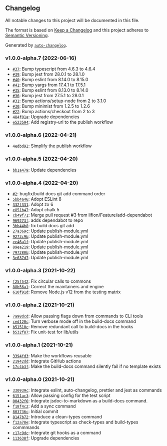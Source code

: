 ## Changelog

All notable changes to this project will be documented in this file.

The format is based on [Keep a Changelog](http://keepachangelog.com/en/1.0.0/)
and this project adheres to [Semantic Versioning](http://semver.org/spec/v2.0.0.html).

Generated by [`auto-changelog`](https://github.com/CookPete/auto-changelog).

### v1.0.0-alpha.7 (2022-06-16)

- [`#37`](https://github.com/lifion/core-commons/pull/37): Bump typescript from 4.6.3 to 4.6.4
- [`#39`](https://github.com/lifion/core-commons/pull/39): Bump jest from 28.0.1 to 28.1.0
- [`#40`](https://github.com/lifion/core-commons/pull/40): Bump eslint from 8.14.0 to 8.15.0
- [`#41`](https://github.com/lifion/core-commons/pull/41): Bump yargs from 17.4.1 to 17.5.1
- [`#35`](https://github.com/lifion/core-commons/pull/35): Bump eslint from 8.13.0 to 8.14.0
- [`#36`](https://github.com/lifion/core-commons/pull/36): Bump jest from 27.5.1 to 28.0.1
- [`#31`](https://github.com/lifion/core-commons/pull/31): Bump actions/setup-node from 2 to 3.1.0
- [`#30`](https://github.com/lifion/core-commons/pull/30): Bump minimist from 1.2.5 to 1.2.6
- [`#22`](https://github.com/lifion/core-commons/pull/22): Bump actions/checkout from 2 to 3
- [`484f01a`](https://github.com/lifion/core-commons/commit/484f01ae3edcf29ececd472c3451730c72a716fd): Upgrade dependencies
- [`e523594`](https://github.com/lifion/core-commons/commit/e52359484dab9da7dc9bf585b198e20e4fedf104): Add registry-url to the publish workflow

### v1.0.0-alpha.6 (2022-04-21)

- [`4edbd92`](https://github.com/lifion/core-commons/commit/4edbd925398ecf4fef9fa7f672764bb1dd8bb7dd): Simplify the publish workflow

### v1.0.0-alpha.5 (2022-04-20)

- [`bb1a479`](https://github.com/lifion/core-commons/commit/bb1a479e07f353179e8e08797dc6fa594e536056): Update dependencies

### v1.0.0-alpha.4 (2022-04-20)

- [`#2`](https://github.com/lifion/core-commons/pull/2): bugfix/build docs git add command order
- [`5bb4a46`](https://github.com/lifion/core-commons/commit/5bb4a46b56022c41fb8ce37633edc7a07c3ebdd3): Adopt ESLint 8
- [`332f331`](https://github.com/lifion/core-commons/commit/332f3310584abdf8c174a2b40997639196fe9f09): Adopt zx 6
- [`e851b47`](https://github.com/lifion/core-commons/commit/e851b47923fafcea5a1a7573847b92f706f61027): Adopt chalk 5
- [`cb49f71`](https://github.com/lifion/core-commons/commit/cb49f71186642a5f959a507bf7eb7fa1466a2d96): Merge pull request #3 from lifion/Feature/add-dependabot
- [`969273f`](https://github.com/lifion/core-commons/commit/969273f95835acd09f0afc36dd9aaab01aca8b73): adds dependabot to repo
- [`3bb44b8`](https://github.com/lifion/core-commons/commit/3bb44b817a7a6b7cca12ffd7c41362b8e1c89333): fix build docs git add
- [`27a369c`](https://github.com/lifion/core-commons/commit/27a369ca50df25d9538c1fe7a2197efa20aa60d7): Update publish-module.yml
- [`9273c9b`](https://github.com/lifion/core-commons/commit/9273c9b4fc10570a8ef75405e2a0ea764cdd0f08): Update publish-module.yml
- [`ee46a1f`](https://github.com/lifion/core-commons/commit/ee46a1f79c1aa73154655eb56128af5a0e6f6794): Update publish-module.yml
- [`89ea219`](https://github.com/lifion/core-commons/commit/89ea2197aa41a1a2f8ed626519b8e265394b1953): Update publish-module.yml
- [`797280b`](https://github.com/lifion/core-commons/commit/797280bdde08b356d0684888c1feb1ff56dedcf1): Update publish-module.yml
- [`3e637d7`](https://github.com/lifion/core-commons/commit/3e637d724bcedb6c3c410aaa495432fc13f1a8ca): Update publish-module.yml

### v1.0.0-alpha.3 (2021-10-22)

- [`f25f542`](https://github.com/lifion/core-commons/commit/f25f5421e70606e87748bcb610c05a4e7bdaa6d9): Fix circular calls to commons
- [`88b56a1`](https://github.com/lifion/core-commons/commit/88b56a1cd3eee339b45fec3fdf984f147812de37): Correct the maintainers and engine
- [`610f91d`](https://github.com/lifion/core-commons/commit/610f91d40d91ebc4ad4e629c25e12c94baf975fa): Remove Node.js v12 from the testing matrix

### v1.0.0-alpha.2 (2021-10-21)

- [`7a98dcd`](https://github.com/lifion/core-commons/commit/7a98dcd6febc177fb65b6f3ef4a52c4aeac3e150): Allow passing flags down from commands to CLI tools
- [`ced120c`](https://github.com/lifion/core-commons/commit/ced120cc0f250f8513ecc8bd51c1bfdb8dc1b72c): Turn verbose mode off in the build-docs command
- [`b51510c`](https://github.com/lifion/core-commons/commit/b51510c95f5b914b5940d54d30174a0c333f8cec): Remove redundant call to build-docs in the hooks
- [`b532f87`](https://github.com/lifion/core-commons/commit/b532f87fe617db8969caf6c9aabecadecdca2e8b): Fix unit-test for lib/utils

### v1.0.0-alpha.1 (2021-10-21)

- [`3394fd3`](https://github.com/lifion/core-commons/commit/3394fd32f9329610c882fe773d6ee5797b6330ed): Make the workflows reusable
- [`21942dd`](https://github.com/lifion/core-commons/commit/21942ddbb6e9162136f91a48d7cbdcc54e3b9dc3): Integrate GitHub actions
- [`17c4b3f`](https://github.com/lifion/core-commons/commit/17c4b3f7e0af1c5d537b828a66e8e57ef0a0d754): Make the build-docs command silently fail if no template exists

### v1.0.0-alpha.0 (2021-10-21)

- [`330939c`](https://github.com/lifion/core-commons/commit/330939c627b568f967da9729793ce89d3a55401d): Integrate eslint, auto-changelog, prettier and jest as commands
- [`6151ac3`](https://github.com/lifion/core-commons/commit/6151ac35a2ced39a7f3e6c64938bb06ac6fb0bd6): Allow passing config for the test script
- [`00432f6`](https://github.com/lifion/core-commons/commit/00432f6e6eabcd8870c100b0786929e5ae3f8f3c): Integrate jsdoc-to-markdown as a build-docs command.
- [`f18f4c2`](https://github.com/lifion/core-commons/commit/f18f4c2c9579909867e3cda8e0f507059cbc38e4): Add a sync command
- [`803736c`](https://github.com/lifion/core-commons/commit/803736c85c4afe2ae7bda50132079fb9fc0bd572): Initial commit
- [`8147b72`](https://github.com/lifion/core-commons/commit/8147b726f4da16b5bf21af763f61b7bebf6430af): Introduce a clean-types command
- [`f12a78e`](https://github.com/lifion/core-commons/commit/f12a78e8abfab68bad83441a51f064780dc97161): Integrate typescript as check-types and build-types commmands
- [`c17c9dc`](https://github.com/lifion/core-commons/commit/c17c9dc57583d79f33e2d067bf6ec8d03c80f61f): Integrate git hooks as a command
- [`113638f`](https://github.com/lifion/core-commons/commit/113638fdf12a3d946209d9067cc7035c4b5ee693): Upgrade dependencies

